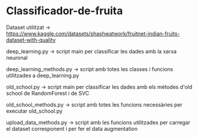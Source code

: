 # Classificador-de-fruita
Dataset utilitzat -> https://www.kaggle.com/datasets/shashwatwork/fruitnet-indian-fruits-dataset-with-quality

deep_learning.py -> script main per classificar les dades amb la xarxa neuronal

deep_learning_methods.py -> script amb totes les classes i funcions utilitzades a deep_learning.py

old_school.py -> script main per classificar les dades amb els mètodes d'old school de RandomForest i de SVC

old_school_methods.py -> script amb totes les funcions necessàries per executar old_school.py

upload_data_methods.py -> script amb les funcions utilitzades per carregar el dataset corresponent i per fer el data augmentation
